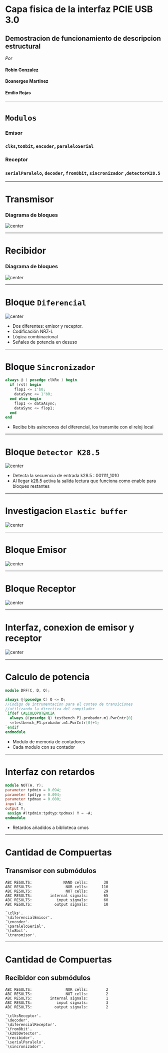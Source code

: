 # Capa fisica de la interfaz PCIE USB 3.0
## Demostracion de funcionamiento de descripcion estructural
_Por_
#### Robin Gonzalez
#### Boanerges Martinez
#### Emilio Rojas

---
# ```Modulos```
### Emisor
###  ```clks```,```to8bit```, ```encoder```, ```paraleloSerial``` 
### Receptor
###  ```serialParalelo```, ```decoder```, ```from8bit```, ```sincronizador``` ,```detectorK28.5```

---

# Transmisor
### Diagrama de bloques
![center](presentacion-5/tb.png)

---
# Recibidor
### Diagrama de bloques
![center](presentacion-5/rb.png)

---

# Bloque ```Diferencial```

![center](presentacion-5/di.png)
- Dos diferentes: emisor y receptor.
- Codificación NRZ-L
- Lógica combinacional
- Señales de potencia en desuso
---

# Bloque ```Sincronizador```
```verilog
always @ ( posedge clkRx ) begin
  if (rst) begin
    flop1 <= 1'b0;
    dataSync <= 1'b0;
  end else begin
    flop1 <= dataAsync;
    dataSync <= flop1;
  end
end

```
- Recibe bits asíncronos del diferencial, los transmite con el reloj local


---

# Bloque ```Detector K28.5```
![center](presentacion-5/k28.png)

- Detecta la secuencia de entrada k28.5 : 001111_1010
- Al llegar k28.5 activa la salida lectura que funciona como enable para bloques restantes
---





# Investigacion ```Elastic buffer```


![center](presentacion-5/eb.png)

---


# Bloque Emisor 

![center](presentacion-5/td.png)

---

# Bloque Receptor 

![center](presentacion-5/dr.png)

---


# Interfaz, conexion de emisor y receptor 


![center](presentacion-5/P1.png)

---

# Calculo de potencia

```verilog
module DFF(C, D, Q);

always @(posedge C)	Q <= D; 
//Codigo de intrumentacion para el conteo de transiciones
//utilizando la directiva del compilador
`ifdef CALCULOPOTENCIA
  always @(posedge Q) testbench_P1.probador.m1.PwrCntr[0]
  <=testbench_P1.probador.m1.PwrCntr[0]+1;
`endif
endmodule

```

 - Modulo de memoria de contadores
 - Cada modulo con su contador
 
---


# Interfaz con retardos
```verilog
module NOT(A, Y);
parameter tpdmin = 0.094;
parameter tpdtyp = 0.094;
parameter tpdmax = 0.080;
input A;
output Y;
 assign #(tpdmin:tpdtyp:tpdmax) Y = ~A;
endmodule
```
- Retardos añadidos a biblioteca cmos
---

# Cantidad de Compuertas

## Transmisor con submódulos
```
ABC RESULTS:              NAND cells:       38
ABC RESULTS:               NOR cells:      110
ABC RESULTS:               NOT cells:       29
ABC RESULTS:        internal signals:       65
ABC RESULTS:           input signals:       60
ABC RESULTS:          output signals:       10

`\clks'.
`\diferencialEmisor'.
`\encoder'.
`\paraleloSerial'.
`\to8bit'.
`\transmisor'.
```

---
# Cantidad de Compuertas

## Recibidor con submódulos
```
ABC RESULTS:               NOR cells:        2
ABC RESULTS:               NOT cells:        2
ABC RESULTS:        internal signals:        1
ABC RESULTS:           input signals:        3
ABC RESULTS:          output signals:        2

`\clksReceptor'.
`\decoder'.
`\diferencialReceptor'.
`\from8bit'.
`\k285Detector'.
`\recibidor'.
`\serialParalelo'.
`\sincronizador'.
```